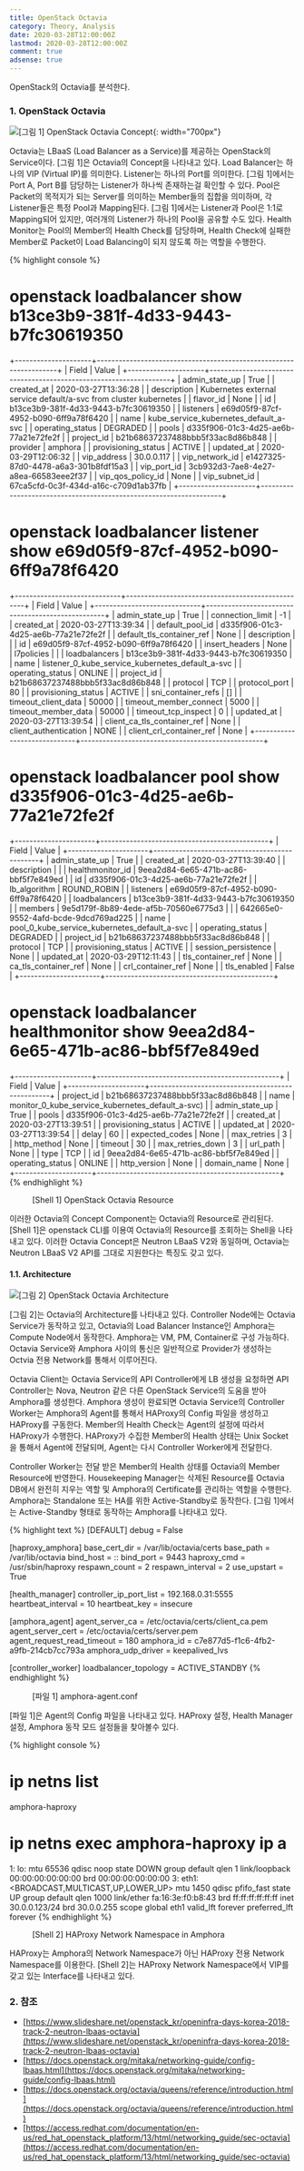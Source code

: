 ```yaml
---
title: OpenStack Octavia
category: Theory, Analysis
date: 2020-03-28T12:00:00Z
lastmod: 2020-03-28T12:00:00Z
comment: true
adsense: true
---
```


OpenStack의 Octavia를 분석한다.

### 1. OpenStack Octavia

![[그림 1] OpenStack Octavia Concept]({{site.baseurl}}/images/theory_analysis/OpenStack_Octavia/Octavia_Concept.PNG){: width="700px"}

Octavia는 LBaaS (Load Balancer as a Service)를 제공하는 OpenStack의 Service이다. [그림 1]은 Octavia의 Concept을 나타내고 있다. Load Balancer는 하나의 VIP (Virtual IP)를 의미한다. Listener는 하나의 Port를 의미한다. [그림 1]에서는 Port A, Port B를 담당하는 Listener가 하나씩 존재하는걸 확인할 수 있다. Pool은 Packet의 목적지가 되는 Server를 의미하는 Member들의 집합을 의미하며, 각 Listener들은 특정 Pool과 Mapping된다. [그림 1]에서는 Listener과 Pool은 1:1로 Mapping되어 있지만, 여러개의 Listener가 하나의 Pool을 공유할 수도 있다. Health Monitor는 Pool의 Member의 Health Check를 담당하며, Health Check에 실패한 Member로 Packet이 Load Balancing이 되지 않도록 하는 역할을 수행한다.

{% highlight console %}
# openstack loadbalancer show b13ce3b9-381f-4d33-9443-b7fc30619350
+---------------------+-------------------------------------------------------------------+
| Field               | Value                                                             |
+---------------------+-------------------------------------------------------------------+
| admin_state_up      | True                                                              |
| created_at          | 2020-03-27T13:36:28                                               |
| description         | Kubernetes external service default/a-svc from cluster kubernetes |
| flavor_id           | None                                                              |
| id                  | b13ce3b9-381f-4d33-9443-b7fc30619350                              |
| listeners           | e69d05f9-87cf-4952-b090-6ff9a78f6420                              |
| name                | kube_service_kubernetes_default_a-svc                             |
| operating_status    | DEGRADED                                                          |
| pools               | d335f906-01c3-4d25-ae6b-77a21e72fe2f                              |
| project_id          | b21b68637237488bbb5f33ac8d86b848                                  |
| provider            | amphora                                                           |
| provisioning_status | ACTIVE                                                            |
| updated_at          | 2020-03-29T12:06:32                                               |
| vip_address         | 30.0.0.117                                                        |
| vip_network_id      | e1427325-87d0-4478-a6a3-301b8fdf15a3                              |
| vip_port_id         | 3cb932d3-7ae8-4e27-a8ea-66583eee2f37                              |
| vip_qos_policy_id   | None                                                              |
| vip_subnet_id       | 67ca5cfd-0c3f-434d-a16c-c709d1ab37fb                              |
+---------------------+-------------------------------------------------------------------+

# openstack loadbalancer listener show e69d05f9-87cf-4952-b090-6ff9a78f6420
+-----------------------------+--------------------------------------------------+
| Field                       | Value                                            |
+-----------------------------+--------------------------------------------------+
| admin_state_up              | True                                             |
| connection_limit            | -1                                               |
| created_at                  | 2020-03-27T13:39:34                              |
| default_pool_id             | d335f906-01c3-4d25-ae6b-77a21e72fe2f             |
| default_tls_container_ref   | None                                             |
| description                 |                                                  |
| id                          | e69d05f9-87cf-4952-b090-6ff9a78f6420             |
| insert_headers              | None                                             |
| l7policies                  |                                                  |
| loadbalancers               | b13ce3b9-381f-4d33-9443-b7fc30619350             |
| name                        | listener_0_kube_service_kubernetes_default_a-svc |
| operating_status            | ONLINE                                           |
| project_id                  | b21b68637237488bbb5f33ac8d86b848                 |
| protocol                    | TCP                                              |
| protocol_port               | 80                                               |
| provisioning_status         | ACTIVE                                           |
| sni_container_refs          | []                                               |
| timeout_client_data         | 50000                                            |
| timeout_member_connect      | 5000                                             |
| timeout_member_data         | 50000                                            |
| timeout_tcp_inspect         | 0                                                |
| updated_at                  | 2020-03-27T13:39:54                              |
| client_ca_tls_container_ref | None                                             |
| client_authentication       | NONE                                             |
| client_crl_container_ref    | None                                             |
+-----------------------------+--------------------------------------------------+

# openstack loadbalancer pool show d335f906-01c3-4d25-ae6b-77a21e72fe2f
+----------------------+----------------------------------------------+
| Field                | Value                                        |
+----------------------+----------------------------------------------+
| admin_state_up       | True                                         |
| created_at           | 2020-03-27T13:39:40                          |
| description          |                                              |
| healthmonitor_id     | 9eea2d84-6e65-471b-ac86-bbf5f7e849ed         |
| id                   | d335f906-01c3-4d25-ae6b-77a21e72fe2f         |
| lb_algorithm         | ROUND_ROBIN                                  |
| listeners            | e69d05f9-87cf-4952-b090-6ff9a78f6420         |
| loadbalancers        | b13ce3b9-381f-4d33-9443-b7fc30619350         |
| members              | 9e5d179f-8b89-4ede-af5b-70560e6775d3         |
|                      | 642665e0-9552-4afd-bcde-9dcd769ad225         |
| name                 | pool_0_kube_service_kubernetes_default_a-svc |
| operating_status     | DEGRADED                                     |
| project_id           | b21b68637237488bbb5f33ac8d86b848             |
| protocol             | TCP                                          |
| provisioning_status  | ACTIVE                                       |
| session_persistence  | None                                         |
| updated_at           | 2020-03-29T12:11:43                          |
| tls_container_ref    | None                                         |
| ca_tls_container_ref | None                                         |
| crl_container_ref    | None                                         |
| tls_enabled          | False                                        |
+----------------------+----------------------------------------------+

# openstack loadbalancer healthmonitor show 9eea2d84-6e65-471b-ac86-bbf5f7e849ed
+---------------------+--------------------------------------------------+
| Field               | Value                                            |
+---------------------+--------------------------------------------------+
| project_id          | b21b68637237488bbb5f33ac8d86b848                 |
| name                | monitor_0_kube_service_kubernetes_default_a-svc) |
| admin_state_up      | True                                             |
| pools               | d335f906-01c3-4d25-ae6b-77a21e72fe2f             |
| created_at          | 2020-03-27T13:39:51                              |
| provisioning_status | ACTIVE                                           |
| updated_at          | 2020-03-27T13:39:54                              |
| delay               | 60                                               |
| expected_codes      | None                                             |
| max_retries         | 3                                                |
| http_method         | None                                             |
| timeout             | 30                                               |
| max_retries_down    | 3                                                |
| url_path            | None                                             |
| type                | TCP                                              |
| id                  | 9eea2d84-6e65-471b-ac86-bbf5f7e849ed             |
| operating_status    | ONLINE                                           |
| http_version        | None                                             |
| domain_name         | None                                             |
+---------------------+--------------------------------------------------+
{% endhighlight %}
<figure>
<figcaption class="caption">[Shell 1] OpenStack Octavia Resource</figcaption>
</figure>

이러한 Octavia의 Concept Component는 Octavia의 Resource로 관리된다. [Shell 1]은 openstack CLI를 이용여 Octavia의 Resource를 조회하는 Shell을 나타내고 있다. 이러한 Octavia Concept은 Neutron LBaaS V2와 동일하며, Octavia는 Neutron LBaaS V2 API를 그대로 지원한다는 특징도 갖고 있다.

#### 1.1. Architecture

![[그림 2] OpenStack Octavia Architecture]({{site.baseurl}}/images/theory_analysis/OpenStack_Octavia/Octavia_Architecture.PNG)

[그림 2]는 Octavia의 Architecture를 나타내고 있다. Controller Node에는 Octavia Service가 동작하고 있고, Octavia의 Load Balancer Instance인 Amphora는 Compute Node에서 동작한다. Amphora는 VM, PM, Container로 구성 가능하다. Octavia Service와 Amphora 사이의 통신은 일반적으로 Provider가 생성하는 Octvia 전용 Network를 통해서 이루어진다.

Octavia Client는 Octavia Service의 API Controller에게 LB 생성을 요청하면 API Controller는 Nova, Neutron 같은 다른 OpenStack Service의 도움을 받아 Amphora를 생성한다. Amphora 생성이 완료되면 Octavia Service의 Controller Worker는 Amphora의 Agent를 통해서 HAProxy의 Config 파일을 생성하고 HAProxy를 구동한다. Member의 Health Check는 Agent의 설정에 따라서 HAProxy가 수행한다. HAProxy가 수집한 Member의 Health 상태는 Unix Socket을 통해서 Agent에 전달되며, Agent는 다시 Controller Worker에게 전달한다.

Controller Worker는 전달 받은 Member의 Health 상태를 Octavia의 Member Resource에 반영한다. Housekeeping Manager는 삭제된 Resource를 Octavia DB에서 완전히 지우는 역할 및 Amphora의 Certificate를 관리하는 역할을 수행한다. Amphora는 Standalone 또는 HA를 위한 Active-Standby로 동작한다. [그림 1]에서는 Active-Standby 형태로 동작하는 Amphora를 나타내고 있다.

{% highlight text %}
[DEFAULT]
debug = False

[haproxy_amphora]
base_cert_dir = /var/lib/octavia/certs
base_path = /var/lib/octavia
bind_host = ::
bind_port = 9443
haproxy_cmd = /usr/sbin/haproxy
respawn_count = 2
respawn_interval = 2
use_upstart = True

[health_manager]
controller_ip_port_list = 192.168.0.31:5555
heartbeat_interval = 10
heartbeat_key = insecure

[amphora_agent]
agent_server_ca = /etc/octavia/certs/client_ca.pem
agent_server_cert = /etc/octavia/certs/server.pem
agent_request_read_timeout = 180
amphora_id = c7e877d5-f1c6-4fb2-a9fb-214cb7cc793a
amphora_udp_driver = keepalived_lvs

[controller_worker]
loadbalancer_topology = ACTIVE_STANDBY
{% endhighlight %}
<figure>
<figcaption class="caption">[파일 1] amphora-agent.conf</figcaption>
</figure>

[파일 1]은 Agent의 Config 파일을 나타내고 있다. HAProxy 설정, Health Manager 설정, Amphora 동작 모드 설정들을 찾아볼수 있다. 

{% highlight console %}
# ip netns list
amphora-haproxy

# ip netns exec amphora-haproxy ip a
1: lo: <LOOPBACK> mtu 65536 qdisc noop state DOWN group default qlen 1
    link/loopback 00:00:00:00:00:00 brd 00:00:00:00:00:00
3: eth1: <BROADCAST,MULTICAST,UP,LOWER_UP> mtu 1450 qdisc pfifo_fast state UP group default qlen 1000
    link/ether fa:16:3e:f0:b8:43 brd ff:ff:ff:ff:ff:ff
    inet 30.0.0.123/24 brd 30.0.0.255 scope global eth1
       valid_lft forever preferred_lft forever
{% endhighlight %}
<figure>
<figcaption class="caption">[Shell 2] HAProxy Network Namespace in Amphora</figcaption>
</figure>

HAProxy는 Amphora의 Network Namespace가 아닌 HAProxy 전용 Network Namespace를 이용한다. [Shell 2]는 HAProxy Network Namespace에서 VIP를 갖고 있는 Interface를 나타내고 있다.

### 2. 참조

* [https://www.slideshare.net/openstack_kr/openinfra-days-korea-2018-track-2-neutron-lbaas-octavia](https://www.slideshare.net/openstack_kr/openinfra-days-korea-2018-track-2-neutron-lbaas-octavia)
* [https://docs.openstack.org/mitaka/networking-guide/config-lbaas.html](https://docs.openstack.org/mitaka/networking-guide/config-lbaas.html)
* [https://docs.openstack.org/octavia/queens/reference/introduction.html](https://docs.openstack.org/octavia/queens/reference/introduction.html)
* [https://access.redhat.com/documentation/en-us/red_hat_openstack_platform/13/html/networking_guide/sec-octavia](https://access.redhat.com/documentation/en-us/red_hat_openstack_platform/13/html/networking_guide/sec-octavia)

